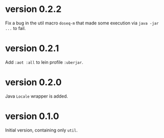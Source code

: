 # version 0.2.2

Fix a bug in the util macro `doseq-m` that made some execution via `java -jar ...` to fail.

# version 0.2.1

Add `:aot :all` to lein profile `:uberjar`.

# version 0.2.0

Java `Locale` wrapper is added.

# version 0.1.0

Initial version, containing only `util`.
